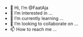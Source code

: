 - 👋 Hi, I’m @FaatAja
- 👀 I’m interested in ...
- 🌱 I’m currently learning ...
- 💞️ I’m looking to collaborate on ...
- 📫 How to reach me ...

<!---
FaatAja/FaatAja is a ✨ special ✨ repository because its `README.md` (this file) appears on your GitHub profile.
You can click the Preview link to take a look at your changes.
--->
